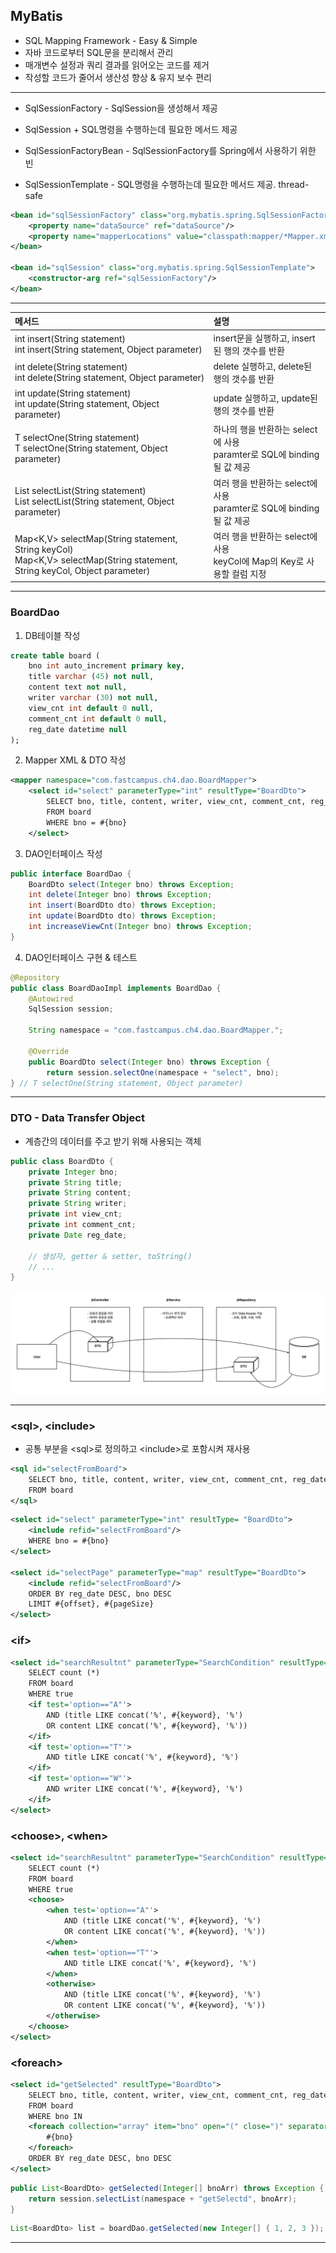 ## MyBatis

- SQL Mapping Framework - Easy & Simple
- 자바 코드로부터 SQL문을 분리해서 관리
- 매개변수 설정과 쿼리 결과를 읽어오는 코드를 제거
- 작성할 코드가 줄어서 생산성 향상 & 유지 보수 편리

---

- SqlSessionFactory - SqlSession을 생성해서 제공
- SqlSession + SQL명령을 수행하는데 필요한 메서드 제공

- SqlSessionFactoryBean - SqlSessionFactory를 Spring에서 사용하기 위한 빈
- SqlSessionTemplate - SQL명령을 수행하는데 필요한 메서드 제공. thread-safe

```xml
<bean id="sqlSessionFactory" class="org.mybatis.spring.SqlSessionFactoryBean">
	<property name="dataSource" ref="dataSource"/>
	<property name="mapperLocations" value="classpath:mapper/*Mapper.xml"/>
</bean>

<bean id="sqlSession" class="org.mybatis.spring.SqlSessionTemplate">
	<constructor-arg ref="sqlSessionFactory"/>
</bean>
```

---

|메서드|설명|
|:---|:---|
|int insert(String statement) <br>int insert(String statement, Object parameter)|insert문을 실행하고, insert된 행의 갯수를 반환|
|int delete(String statement) <br>int delete(String statement, Object parameter)|delete 실행하고, delete된 행의 갯수를 반환|
|int update(String statement) <br>int update(String statement, Object parameter)|update 실행하고, update된 행의 갯수를 반환|
|T selectOne(String statement) <br>T selectOne(String statement, Object parameter)|하나의 행을 반환하는 select에 사용 <br>paramter로 SQL에 binding될 값 제공
|List<E> selectList(String statement) <br>List<E> selectList(String statement, Object parameter)|여러 행을 반환하는 select에 사용 <br>paramter로 SQL에 binding될 값 제공|
|Map<K,V> selectMap(String statement, String keyCol) <br>Map<K,V> selectMap(String statement, String keyCol, Object parameter)|여러 행을 반환하는 select에 사용 <br>keyCol에 Map의 Key로 사용할 컬럼 지정|

---

### BoardDao

1. DB테이블 작성

```sql
create table board (
	bno int auto_increment primary key,
	title varchar (45) not null,
	content text not null,
	writer varchar (30) not null,
	view_cnt int default 0 null,
	comment_cnt int default 0 null,
	reg_date datetime null
);
```

2. Mapper XML & DTO 작성

```xml
<mapper namespace="com.fastcampus.ch4.dao.BoardMapper">
	<select id="select" parameterType="int" resultType="BoardDto">
		SELECT bno, title, content, writer, view_cnt, comment_cnt, reg_date
		FROM board
		WHERE bno = #{bno}
	</select>
```

3. DAO인터페이스 작성

```java
public interface BoardDao {
	BoardDto select(Integer bno) throws Exception;
	int delete(Integer bno) throws Exception;
	int insert(BoardDto dto) throws Exception;
	int update(BoardDto dto) throws Exception;
	int increaseViewCnt(Integer bno) throws Exception;
}
```

4. DAO인터페이스 구현 & 테스트

```java
@Repository
public class BoardDaoImpl implements BoardDao {
	@Autowired
	SqlSession session;

	String namespace = "com.fastcampus.ch4.dao.BoardMapper.";

	@Override
	public BoardDto select(Integer bno) throws Exception {
		return session.selectOne(namespace + "select", bno);
} // T selectOne(String statement, Object parameter)
```

---

### DTO - Data Transfer Object

- 계층간의 데이터를 주고 받기 위해 사용되는 객체

```java
public class BoardDto {
	private Integer bno;
	private String title;
	private String content;
	private String writer;
	private int view_cnt;
	private int comment_cnt;
	private Date reg_date;

	// 생성자, getter & setter, toString()
	// ...
}
```

![DTO](DTO.png)

---

### \<sql\>, \<include\>

- 공통 부분을 \<sql\>로 정의하고 \<include\>로 포함시켜 재사용


```xml
<sql id="selectFromBoard">
	SELECT bno, title, content, writer, view_cnt, comment_cnt, reg_date
	FROM board
</sql>
```

```xml
<select id="select" parameterType="int" resultType= "BoardDto">
	<include refid="selectFromBoard"/>
	WHERE bno = #{bno}
</select>

<select id="selectPage" parameterType="map" resultType="BoardDto">
	<include refid="selectFromBoard"/>
	ORDER BY reg_date DESC, bno DESC
	LIMIT #{offset}, #{pageSize}
</select>
```

### \<if\>

```xml
<select id="searchResultnt" parameterType="SearchCondition" resultType="int">
	SELECT count (*)
	FROM board
	WHERE true
	<if test='option=="A"'>
		AND (title LIKE concat('%', #{keyword}, '%')
		OR content LIKE concat('%', #{keyword}, '%'))
	</if>
	<if test='option=="T"'>
		AND title LIKE concat('%', #{keyword}, '%')
	</if>
	<if test='option=="W"'>
		AND writer LIKE concat('%', #{keyword}, '%')
	</if>
</select>
```

### \<choose\>, \<when\>

```xml
<select id="searchResultnt" parameterType="SearchCondition" resultType="int">
	SELECT count (*)
	FROM board
	WHERE true
	<choose>
		<when test='option=="A"'>
			AND (title LIKE concat('%', #{keyword}, '%')
			OR content LIKE concat('%', #{keyword}, '%'))
		</when>
		<when test='option=="T"'>
			AND title LIKE concat('%', #{keyword}, '%')
		</when>
		<otherwise>
			AND (title LIKE concat('%', #{keyword}, '%')
			OR content LIKE concat('%', #{keyword}, '%'))
		</otherwise>
	</choose>	
</select>
```

### \<foreach\>

```xml
<select id="getSelected" resultType="BoardDto">
	SELECT bno, title, content, writer, view_cnt, comment_cnt, reg_date
	FROM board
	WHERE bno IN
	<foreach collection="array" item="bno" open="(" close=")" separator=",">
		#{bno}
	</foreach>
	ORDER BY reg_date DESC, bno DESC
</select>
```

```java
public List<BoardDto> getSelected(Integer[] bnoArr) throws Exception {
	return session.selectList(namespace + "getSelectd", bnoArr);
}
```

```java
List<BoardDto> list = boardDao.getSelected(new Integer[] { 1, 2, 3 });
```

---